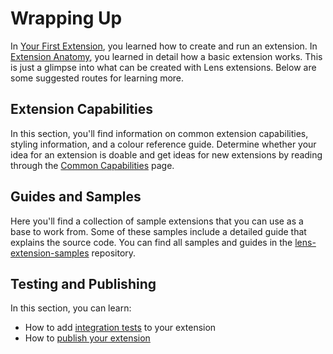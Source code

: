 # Wrapping Up

In [Your First Extension](your-first-extension.md), you learned how to create and run an extension. In [Extension Anatomy](anatomy.md), you learned in detail how a basic extension works. This is just a glimpse into what can be created with Lens extensions. Below are some suggested routes for learning more.

## Extension Capabilities

In this section, you'll find information on common extension capabilities, styling information, and a colour reference guide. Determine whether your idea for an extension is doable and get ideas for new extensions by reading through the [Common Capabilities](../capabilities/common-capabilities.md) page.

## Guides and Samples

Here you'll find a collection of sample extensions that you can use as a base to work from. Some of these samples include a detailed guide that explains the source code. You can find all samples and guides in the [lens-extension-samples](https://github.com/lensapp/lens-extension-samples) repository.

## Testing and Publishing

In this section, you can learn:

* How to add [integration tests](../testing-and-publishing/testing.md) to your extension
* How to [publish your extension](../testing-and-publishing/publishing.md)

